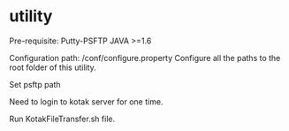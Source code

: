 # utility

Pre-requisite:
Putty-PSFTP
JAVA >=1.6

Configuration path:
/conf/configure.property
Configure all the paths to the root folder of this utility.

Set psftp path

Need to login to kotak server for one time.

Run KotakFileTransfer.sh file.

